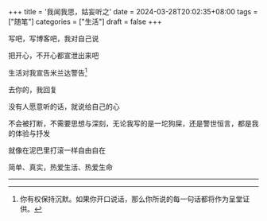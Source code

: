 +++
title = '我闻我思，姑妄听之'
date = 2024-03-28T20:02:35+08:00
tags = ["随笔"]
categories = ["生活"]
draft = false
+++

写吧，写博客吧，我对自己说

把开心，不开心都宣泄出来吧

生活对我宣告米兰达警告[^1]

去你的，我回复

没有人愿意听的话，就说给自己的心

不会被打断，不需要思想与深刻，无论我写的是一坨狗屎，还是警世恒言，都是我的体验与抒发

就像在泥巴里打滚一样自由自在

简单、真实，热爱生活、热爱生命

---

[^1]: 你有权保持沉默。如果你开口说话，那么你所说的每一句话都将作为呈堂证供。